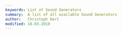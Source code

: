 ```yaml
---
keywords: List of Sound Generators
summary:  A list of all available Sound Generators
author:   Christoph Hart
modified: 18.03.2019
---
```

